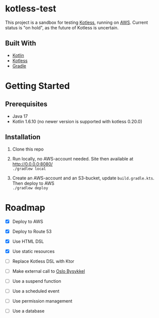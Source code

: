 # kotless-test
This project is a sandbox for testing [Kotless](https://github.com/JetBrains/kotless), running on [AWS](https://aws.amazon.com/).
Current status is "on hold", as the future of Kotless is uncertain.

## Built With
- [Kotlin](https://kotlinlang.org/)
- [Kotless](https://github.com/JetBrains/kotless)
- [Gradle](https://gradle.org/)

# Getting Started
## Prerequisites
- Java 17
- Kotlin 1.6.10 (no newer version is supported with kotless 0.20.0)

## Installation
1. Clone this repo

1. Run locally, no AWS-account needed. Site then available at http://0.0.0.0:8080/   
`./gradlew local`

1. Create an AWS-account and an S3-bucket, update `build.gradle.kts`. Then deploy to AWS   
`./gradlew deploy`

# Roadmap
- [x] Deploy to AWS
- [x] Deploy to Route 53
- [x] Use HTML DSL
- [x] Use static resources
- [ ] Replace Kotless DSL with Ktor
- [ ] Make external call to [Oslo Bysykkel](https://oslobysykkel.no/apne-data/sanntid)
- [ ] Use a suspend function
- [ ] Use a scheduled event
- [ ] Use permission management
- [ ] Use a database

